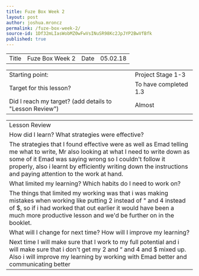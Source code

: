 ```yaml
---
title: Fuze Box Week 2
layout: post
author: joshua.mroncz
permalink: /fuze-box-week-2/
source-id: 1Df32mLIasWobMZ0wFwVsINuSR98Kc2JpJYP2BwVfBfk
published: true
---
```

<table>
  <tr>
    <td>Title</td>
    <td>Fuze Box Week 2</td>
    <td>Date</td>
    <td>05.02.18
</td>
  </tr>
</table>


<table>
  <tr>
    <td>Starting point:</td>
    <td>Project Stage 1-3</td>
  </tr>
  <tr>
    <td>Target for this lesson?</td>
    <td>To have completed 1.3</td>
  </tr>
  <tr>
    <td>Did I reach my target? 
(add details to "Lesson Review")</td>
    <td> Almost</td>
  </tr>
</table>


<table>
  <tr>
    <td>Lesson Review</td>
  </tr>
  <tr>
    <td>How did I learn? What strategies were effective? </td>
  </tr>
  <tr>
    <td>The strategies that I found effective were as well as Emad telling me what to write, Mr also looking at what I need to write down as some of it Emad was saying wrong so I couldn't follow it properly, also i learnt by efficiently writing down the instructions and paying attention to the work at hand.</td>
  </tr>
  <tr>
    <td>What limited my learning? Which habits do I need to work on? </td>
  </tr>
  <tr>
    <td>The things that limited my working was that i was making mistakes when working like putting 2 instead of " and 4 instead of $, so if i had worked that out earlier it would have been a much more productive lesson and we'd be further on in the booklet.</td>
  </tr>
  <tr>
    <td>What will I change for next time? How will I improve my learning?</td>
  </tr>
  <tr>
    <td>Next time I will make sure that I  work to my full potential and i will make sure that i don't
 get my 2 and “ and 4 and $ mixed up. Also i will improve my learning by working with Emad better and communicating better</td>
  </tr>
</table>


